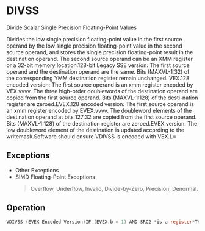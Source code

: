 # DIVSS

Divide Scalar Single Precision Floating-Point Values

Divides the low single precision floating-point value in the first source operand by the low single precision floating-point value in the second source operand, and stores the single precision floating-point result in the destination operand.
The second source operand can be an XMM register or a 32-bit memory location.128-bit Legacy SSE version: The first source operand and the destination operand are the same.
Bits (MAXVL-1:32) of the corresponding YMM destination register remain unchanged.
VEX.128 encoded version: The first source operand is an xmm register encoded by VEX.vvvv.
The three high-order doublewords of the destination operand are copied from the first source operand.
Bits (MAXVL-1:128) of the desti-nation register are zeroed.EVEX.128 encoded version: The first source operand is an xmm register encoded by EVEX.vvvv.
The doubleword elements of the destination operand at bits 127:32 are copied from the first source operand.
Bits (MAXVL-1:128) of the destination register are zeroed.EVEX version: The low doubleword element of the destination is updated according to the writemask.Software should ensure VDIVSS is encoded with VEX.L=

## Exceptions

- Other Exceptions
- SIMD Floating-Point Exceptions
  > Overflow, Underflow, Invalid, Divide-by-Zero, Precision, Denormal.

## Operation

```C
VDIVSS (EVEX Encoded Version)IF (EVEX.b = 1) AND SRC2 *is a register*THENSET_ROUNDING_MODE_FOR_THIS_INSTRUCTION(EVEX.RC);ELSE SET_ROUNDING_MODE_FOR_THIS_INSTRUCTION(MXCSR.RC);FI;IF k1[0] or *no writemask*THENDEST[31:0] := SRC1[31:0] / SRC2[31:0]ELSE IF *merging-masking*; merging-maskingTHEN *DEST[31:0] remains unchanged*ELSE ; zeroing-maskingTHEN DEST[31:0] := 0FI;FI;DEST[127:32] := SRC1[127:32]DEST[MAXVL-1:128] := 0VDIVSS (VEX.128 Encoded Version)DEST[31:0] := SRC1[31:0] / SRC2[31:0]DEST[127:32] := SRC1[127:32]DEST[MAXVL-1:128] := 0DIVSS (128-bit Legacy SSE Version)DEST[31:0] := DEST[31:0] / SRC[31:0]DEST[MAXVL-1:32] (Unmodified)Intel C/C++ Compiler Intrinsic EquivalentVDIVSS __m128 _mm_mask_div_ss(__m128 s, __mmask8 k, __m128 a, __m128 b);VDIVSS __m128 _mm_maskz_div_ss( __mmask8 k, __m128 a, __m128 b);VDIVSS __m128 _mm_div_round_ss( __m128 a, __m128 b, int);VDIVSS __m128 _mm_mask_div_round_ss(__m128 s, __mmask8 k, __m128 a, __m128 b, int);VDIVSS __m128 _mm_maskz_div_round_ss( __mmask8 k, __m128 a, __m128 b, int);DIVSS __m128 _mm_div_ss(__m128 a, __m128 b);
```
